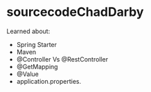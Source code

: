 # sourcecodeChadDarby

Learned about:
  - Spring Starter
  - Maven
  - @Controller Vs @RestController
  - @GetMapping
  - @Value
  - application.properties.

